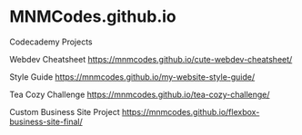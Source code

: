 # MNMCodes.github.io

Codecademy Projects

Webdev Cheatsheet
https://mnmcodes.github.io/cute-webdev-cheatsheet/

Style Guide
https://mnmcodes.github.io/my-website-style-guide/

Tea Cozy Challenge
https://mnmcodes.github.io/tea-cozy-challenge/

Custom Business Site Project
https://mnmcodes.github.io/flexbox-business-site-final/
